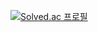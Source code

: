 [![Solved.ac
프로필](http://mazassumnida.wtf/api/v2/generate_badge?boj=dianexjeong)](https://solved.ac/dianexjeong)
